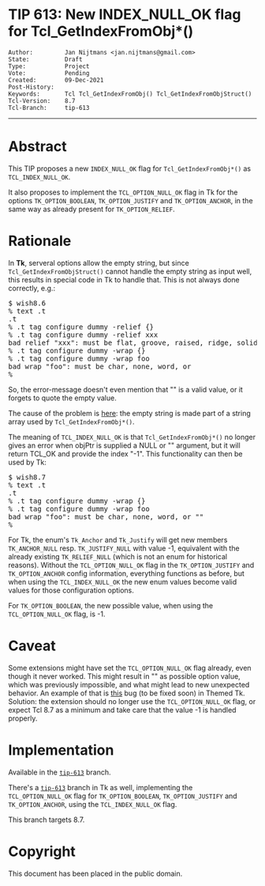 # TIP 613: New INDEX\_NULL\_OK flag for Tcl_GetIndexFromObj*()
	Author:         Jan Nijtmans <jan.nijtmans@gmail.com>
	State:          Draft
	Type:           Project
	Vote:           Pending
	Created:        09-Dec-2021
	Post-History:   
	Keywords:       Tcl Tcl_GetIndexFromObj() Tcl_GetIndexFromObjStruct()
	Tcl-Version:    8.7
	Tcl-Branch:     tip-613
-----

# Abstract

This TIP proposes a new `INDEX_NULL_OK` flag for `Tcl_GetIndexFromObj*()` as `TCL_INDEX_NULL_OK`.

It also proposes to implement the `TCL_OPTION_NULL_OK` flag in Tk for the
options `TK_OPTION_BOOLEAN`, `TK_OPTION_JUSTIFY` and `TK_OPTION_ANCHOR`, in
the same way as already present for `TK_OPTION_RELIEF`.

# Rationale

In <b>Tk</b>, serveral options allow the empty string, but since `Tcl_GetIndexFromObjStruct()` cannot handle
the empty string as input well, this results in special code in Tk to handle that. This is
not always done correctly, e.g.:
<pre>
$ wish8.6
% text .t
.t
% .t tag configure dummy -relief {}
% .t tag configure dummy -relief xxx
bad relief "xxx": must be flat, groove, raised, ridge, solid, or sunken
% .t tag configure dummy -wrap {}
% .t tag configure dummy -wrap foo
bad wrap "foo": must be char, none, word, or 
% 
</pre>
So, the error-message doesn't even mention that "" is a valid value, or it forgets
to quote the empty value.

The cause of the problem is [here](https://core.tcl-lang.org/tk/file?udc=1&ln=27&ci=73d9515d7f13f6fa&name=generic%2FtkTextTag.c):
the empty string is made part of a string array used by `Tcl_GetIndexFromObj*()`.

The meaning of `TCL_INDEX_NULL_OK` is that `Tcl_GetIndexFromObj*()` no longer
gives an error when objPtr is supplied a NULL or "" argument, but it will return TCL_OK
and provide the index "-1". This functionality can then be used by Tk:
<pre>
$ wish8.7
% text .t
.t
% .t tag configure dummy -wrap {}
% .t tag configure dummy -wrap foo
bad wrap "foo": must be char, none, word, or ""
% 
</pre>

For Tk, the enum's `Tk_Anchor` and `Tk_Justify` will get new members
`TK_ANCHOR_NULL` resp. `TK_JUSTIFY_NULL` with value -1, equivalent with
the already existing `TK_RELIEF_NULL` (which is not an enum for historical reasons).
Without the `TCL_OPTION_NULL_OK` flag in the `TK_OPTION_JUSTIFY` and `TK_OPTION_ANCHOR`
config information, everything functions as before, but when using the
`TCL_INDEX_NULL_OK` the new enum values become valid values for those configuration options.

For `TK_OPTION_BOOLEAN`, the new possible value, when using the `TCL_OPTION_NULL_OK`
flag, is -1.

# Caveat

Some extensions might have set the `TCL_OPTION_NULL_OK` flag already, even
though it never worked. This might result in "" as possible option value, which was
previously impossible, and what might lead to new unexpected behavior. An example
of that is [this](https://core.tcl-lang.org/tk/tktview?name=6178610b1b)
bug (to be fixed soon) in Themed Tk. Solution: the extension should
no longer use the `TCL_OPTION_NULL_OK` flag, or expect Tcl 8.7 as a minimum
and take care that the value -1 is handled properly.

# Implementation

Available in the [`tip-613`](https://core.tcl-lang.org/tcl/timeline?r=tip-613) branch.

There's a [`tip-613`](https://core.tcl-lang.org/tk/timeline?r=tip-613) branch in Tk as
well, implementing the `TCL_OPTION_NULL_OK` flag for `TK_OPTION_BOOLEAN`,
`TK_OPTION_JUSTIFY` and `TK_OPTION_ANCHOR`, using the `TCL_INDEX_NULL_OK` flag.

This branch targets 8.7.

# Copyright

This document has been placed in the public domain.
